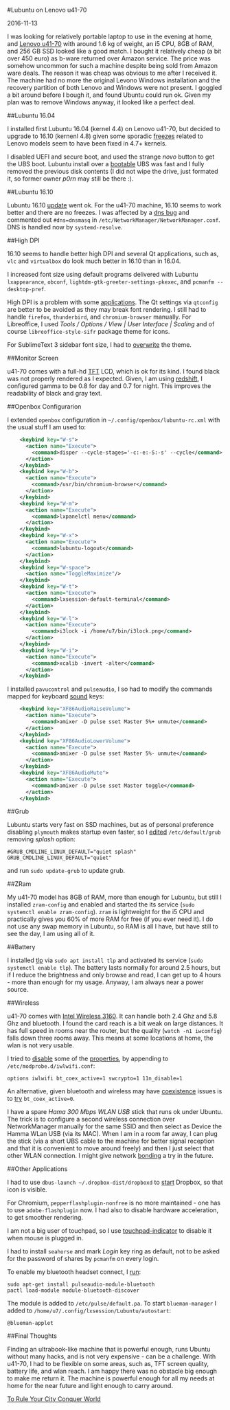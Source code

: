 #Lubuntu on Lenovo u41-70

2016-11-13

<!--- tags: linux -->

I was looking for relatively portable laptop to use in the evening at home, and [Lenovo u41-70](https://filedownload.lenovo.com/supportdata/product.html?id=Laptops-and-netbooks/u-series/u41-70) with around 1.6 kg of weight, an i5 CPU, 8GB of RAM, and 256 GB SSD looked like a good match. I bought it relatively cheap (a bit over 450 euro) as b-ware returned over Amazon service. The price was somehow uncommon for such a machine despite being sold from Amazon ware deals. The reason it was cheap was obvious to me after I received it. The machine had no more the original Levono Windows installation and the recovery partition of both Lenovo and Windows were not present. I goggled a bit around before I bough it, and found Ubuntu could run ok. Given my plan was to remove Windows anyway, it looked like a perfect deal.

##Lubuntu 16.04

I installed first Lubuntu 16.04 (kernel 4.4) on Lenovo u41-70, but decided to upgrade to 16.10 (kernenl 4.8) given some sporadic [freezes](http://askubuntu.com/questions/761706/ubuntu-15-10-and-16-04-keep-freezing-randomly) related to Lenovo models seem to have been fixed in 4.7+ kernels.

I disabled UEFI and secure boot, and used the strange *novo* button to get the UBS boot. Lubuntu install over a [bootable](https://www.ubuntu.com/download/desktop/create-a-usb-stick-on-windows) UBS was fast and I fully removed the previous disk contents (I did not wipe the drive, just formated it, so former owner *p0rn* may still be there :).

##Lubuntu 16.10

Lubuntu 16.10 [update](https://wiki.ubuntu.com/YakketyYak/ReleaseNotes) went ok. For the u41-70 machine, 16.10 seems to work better and there are no freezes. I was affected by a [dns bug](https://bugs.launchpad.net/ubuntu/+source/network-manager/+bug/1633912) and commented out `#dns=dnsmasq` in `/etc/NetworkManager/NetworkManager.conf`. DNS is handled now by `systemd-resolve`.

##High DPI

16.10 seems to handle better high DPI and several Qt applications, such as, `vlc` and `virtualbox` do look much better in 16.10 than in 16.04.

I increased font size using default programs delivered with Lubuntu `lxappearance`, `obconf`, `lightdm-gtk-greeter-settings-pkexec`, and `pcmanfm --desktop-pref`.

High DPI is a problem with some [applications](https://wiki.archlinux.org/index.php/HiDPI#Applications). The Qt settings via `qtconfig` are better to be avoided as they may break font rendering. I still had to handle `firefox`, `thunderbird`, and `chromium-browser` manually. For Libreoffice, I used *Tools / Options / View | User Interface | Scaling* and of course `libreoffice-style-sifr` package theme for icons.

For SublimeText 3 sidebar font size, I had to [overwrite](http://stackoverflow.com/questions/18288870/sublime-text-3-how-to-change-the-font-size-of-the-file-sidebar) the theme.

##Monitor Screen

u41-70 comes with a full-hd [TFT](https://www.quora.com/What-is-the-difference-between-an-IPS-screen-and-a-TFT-screen) LCD, which is ok for its kind. I found black was not properly rendered as I expected. Given, I am using [redshift](http://jonls.dk/redshift/), I configured gamma to be 0.8 for day and 0.7 for night. This improves the readability of black and gray text.

##Openbox Configurarion

I extended `openbox` configuration in `~/.config/openbox/lubuntu-rc.xml` with the usual stuff I am used to:

```xml
    <keybind key="W-s">
      <action name="Execute">
        <command>disper --cycle-stages='-c:-e:-S:-s' --cycle</command>
      </action>
    </keybind>
    <keybind key="W-b">
      <action name="Execute">
        <command>/usr/bin/chromium-browser</command>
      </action>
    </keybind>
    <keybind key="W-m">
      <action name="Execute">
        <command>lxpanelctl menu</command>
      </action>
    </keybind>
    <keybind key="W-x">
      <action name="Execute">
        <command>lubuntu-logout</command>
      </action>
    </keybind>
    <keybind key="W-space">
      <action name="ToggleMaximize"/>
    </keybind>
    <keybind key="W-t">
      <action name="Execute">
        <command>lxsession-default-terminal</command>
      </action>
    </keybind>
    <keybind key="W-l">
      <action name="Execute">
        <command>i3lock -i /home/u7/bin/i3lock.png</command>
      </action>
    </keybind>
    <keybind key="W-i">
      <action name="Execute">
        <command>xcalib -invert -alter</command>
      </action>
    </keybind>
```

I installed `pavucontrol` and `pulseaudio`, I so had to modify the commands mapped for keyboard [sound](http://askubuntu.com/questions/97936/terminal-command-to-set-audio-volume) keys:

```xml
    <keybind key="XF86AudioRaiseVolume">
      <action name="Execute">
        <command>amixer -D pulse sset Master 5%+ unmute</command>
      </action>
    </keybind>
    <keybind key="XF86AudioLowerVolume">
      <action name="Execute">
        <command>amixer -D pulse sset Master 5%- unmute</command>
      </action>
    </keybind>
    <keybind key="XF86AudioMute">
      <action name="Execute">
        <command>amixer -D pulse sset Master toggle</command>
      </action>
    </keybind>
```

##Grub

Lubuntu starts very fast on SSD machines, but as of personal preference disabling `plymouth` makes startup even faster, so I [edited](http://askubuntu.com/questions/265010/how-do-i-edit-grub-menu) `/etc/default/grub` removing *splash* option:

```
#GRUB_CMDLINE_LINUX_DEFAULT="quiet splash"
GRUB_CMDLINE_LINUX_DEFAULT="quiet"
```

and run `sudo update-grub` to update grub.

##ZRam

My u41-70 model has 8GB of RAM, more than enough for Lubuntu, but still I installed `zram-config` and enabled and started the its service (`sudo systemctl enable zram-config`). `zram` is lightweight for the i5 CPU and practically gives you 60% of more RAM for free (if you ever need it). I do not use any swap memory in Lubuntu, so RAM is all I have, but have still to see the day, I am using all of it.

##Battery

I installed [tlp](http://linrunner.de/en/tlp/docs/tlp-linux-advanced-power-management.html) via `sudo apt install tlp` and activated its service (`sudo systemctl enable tlp`). The battery lasts normally for around 2.5 hours, but if I reduce the brightness and only browse and read, I can get up to 4 hours - more than enough for my usage. Anyway, I am always near a power source.

##Wireless

u41-70 comes with [Intel Wireless 3160](https://wireless.wiki.kernel.org/en/users/Drivers/iwlwifi). It can handle both 2.4 Ghz and 5.8 Ghz and bluetooth. I found the card reach is a bit weak on large distances. It has full speed in rooms near the router, but the quality (`watch -n1 iwconfig`) falls down three rooms away. This means at some locations at home, the wlan is not very usable. 

I tried to [disable](https://wiki.archlinux.org/index.php/Wireless_network_configuration) some of the [properties](http://askubuntu.com/questions/640178/no-connection-sporatic-connection-with-intel-3160-wireless-lenovo-y50-ubuntu), by appending to `/etc/modprobe.d/iwlwifi.conf`:

```
options iwlwifi bt_coex_active=1 swcrypto=1 11n_disable=1
```

An alternative, given bluetooth and wireless may have [coexistence](https://wiki.archlinux.org/index.php/Wireless_network_configuration) issues is to [try](http://superuser.com/questions/924559/wifi-connection-troubles-solved-why-does-my-fix-work) `bt_coex_active=0`.

I have a spare *Hama 300 Mbps WLAN USB* stick that runs ok under Ubuntu. The trick is to configure a second wireless connection over NetworkManager manually for the same SSID and then select as Device the Hamma WLan USB (via its MAC). When I am in a room far away, I can plug the stick (via a short UBS cable to the machine for better signal reception and that it is convenient to move around freely) and then I just select that other WLAN connection. I might give network [bonding](https://www.howtoforge.com/network_bonding_ubuntu_6.10) a try in the future.

##Other Applications

I had to use `dbus-launch ~/.dropbox-dist/dropboxd` to [start](http://askubuntu.com/questions/732967/dropbox-icon-is-not-working-xubuntu-14-04-lts-64) Dropbox, so that icon is visible.

For Chromium, `pepperflashplugin-nonfree` is no more maintained - one has to use `adobe-flashplugin` now. I had also to disable hardware acceleration, to get smoother rendering.

I am not a big user of touchpad, so I use [touchpad-indicator](https://launchpad.net/~atareao/+archive/ubuntu/atareao) to disable it when mouse is plugged in.

I had to install `seahorse` and mark *Login* key ring as default, not to be asked for the password of shares by `pcmanfm` on every login.

To enable my bluetooth headset connect, I [run](http://askubuntu.com/questions/801404/bluetooth-connection-failed-blueman-bluez-errors-dbusfailederror-protocol-no):

```
sudo apt-get install pulseaudio-module-bluetooth
pactl load-module module-bluetooth-discover
```

The module is added to `/etc/pulse/default.pa`. To start `blueman-manager` I added to `/home/u7/.config/lxsession/Lubuntu/autostart`:

```
@blueman-applet
```

##Final Thoughts

Finding an ultrabook-like machine that is powerful enough, runs Ubuntu without many hacks, and is not very expensive - can be a challenge. With u41-70, I had to be flexible on some areas, such as, TFT screen quality, battery life, and wlan reach. I am happy there was no obstacle big enough to make me return it. The machine is powerful enough for all my needs at home for the near future and light enough to carry around.


<ins class='nfooter'><a rel='next' id='fnext' href='#blog/2016/2016-10-30-To-Rule-Your-City-Conquer-World.md'>To Rule Your City Conquer World</a></ins>
